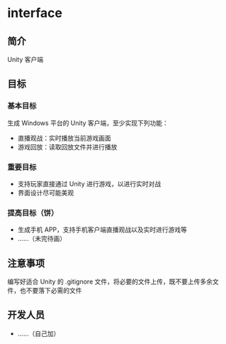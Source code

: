 # interface

## 简介

Unity 客户端

## 目标

### 基本目标

生成 Windows 平台的 Unity 客户端，至少实现下列功能：

+ 直播观战：实时播放当前游戏画面  
+ 游戏回放：读取回放文件并进行播放  

### 重要目标

+ 支持玩家直接通过 Unity 进行游戏，以进行实时对战  
+ 界面设计尽可能美观  

### 提高目标（饼）  

+ 生成手机 APP，支持手机客户端直播观战以及实时进行游戏等  
+ ……（未完待画）  

## 注意事项

编写好适合 Unity 的 .gitignore 文件，将必要的文件上传，既不要上传多余文件，也不要落下必需的文件  

## 开发人员

+ ……（自己加）  



